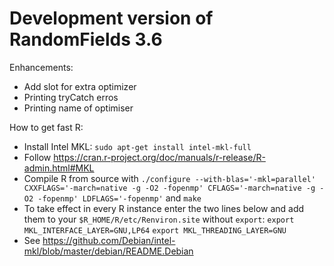 # Development version of RandomFields 3.6
Enhancements: 
* Add slot for extra optimizer
* Printing tryCatch erros
* Printing name of optimiser

How to get fast R:
* Install Intel MKL: `sudo apt-get install intel-mkl-full`
* Follow https://cran.r-project.org/doc/manuals/r-release/R-admin.html#MKL
* Compile R from source with `./configure --with-blas='-mkl=parallel' CXXFLAGS='-march=native -g -O2 -fopenmp' CFLAGS='-march=native -g -O2 -fopenmp' LDFLAGS='-fopenmp'` and `make`
* To take effect in every R instance enter the two lines below and add them to your `$R_HOME/R/etc/Renviron.site` without `export`:
`export MKL_INTERFACE_LAYER=GNU,LP64` 
`export MKL_THREADING_LAYER=GNU` 
* See https://github.com/Debian/intel-mkl/blob/master/debian/README.Debian
